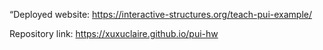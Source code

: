 
“Deployed website: https://interactive-structures.org/teach-pui-example/


Repository link: https://xuxuclaire.github.io/pui-hw

